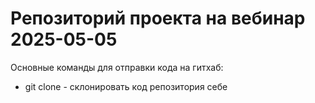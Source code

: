 # Репозиторий проекта на вебинар 2025-05-05
Основные команды для отправки кода на гитхаб:
- git clone - склонировать код репозитория себе
